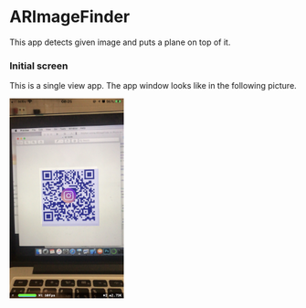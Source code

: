 # ARImageFinder

This app detects given image and puts a plane on top of it.

### Initial screen

This is a single view app. The app window looks like in the following picture.

<img src="/images/IMG_4343.PNG" width="200" height="350">
